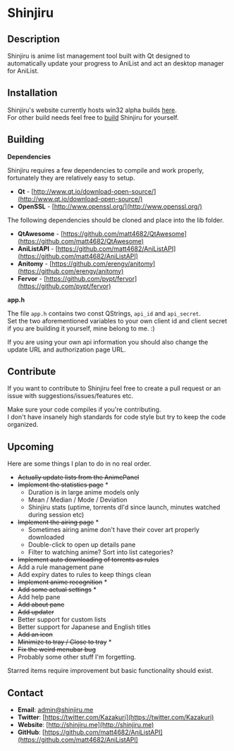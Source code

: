# Shinjiru #

## Description ##

Shinjiru is anime list management tool built with Qt designed to automatically update your progress to AniList and act an desktop manager for AniList.

## Installation ##

Shinjiru's website currently hosts win32 alpha builds [here](http://app.shinjiru.me/latest.php).  
For other build needs feel free to [build](#Building) Shinjiru for yourself.


## Building ##

**Dependencies**

Shinjiru requires a few dependencies to compile and work properly, fortunately they are relatively easy to setup.

- **Qt**         - [http://www.qt.io/download-open-source/](http://www.qt.io/download-open-source/)
- **OpenSSL**    - [http://www.openssl.org/](http://www.openssl.org/)

The following dependencies should be cloned and place into the lib folder.

- **QtAwesome**  - [https://github.com/matt4682/QtAwesome](https://github.com/matt4682/QtAwesome)
- **AniListAPI** - [https://github.com/matt4682/AniListAPI](https://github.com/matt4682/AniListAPI)
- **Anitomy**    - [https://github.com/erengy/anitomy](https://github.com/erengy/anitomy)
- **Fervor**     - [https://github.com/pypt/fervor](https://github.com/pypt/fervor)

**app.h**

The file `app.h` contains two const QStrings, `api_id` and `api_secret`.  
Set the two aforementioned variables to your own client id and client secret if you are building it yourself, mine belong to me. :)

If you are using your own api information you should also change the update URL and authorization page URL.

## Contribute ##

If you want to contribute to Shinjiru feel free to create a pull request or an issue with suggestions/issues/features etc.

Make sure your code compiles if you're contributing.  
I don't have insanely high standards for code style but try to keep the code organized.

## Upcoming ##

Here are some things I plan to do in no real order.

+ <s>Actually update lists from the AnimePanel</s>
+ <s>Implement the statistics page</s> *
	+ Duration is in large anime models only
	+ Mean / Median / Mode / Deviation
	+ Shinjiru stats (uptime, torrents dl'd since launch, minutes watched during session etc)
+ <s>Implement the airing page</s> *
	+ Sometimes airing anime don't have their cover art properly downloaded
	+ Double-click to open up details pane
	+ Filter to watching anime? Sort into list categories?
+ <s>Implement auto downloading of torrents as rules</s>
+ Add a rule management pane
+ Add expiry dates to rules to keep things clean
+ <s>Implement anime recognition</s> *
+ <s>Add some actual settings</s> *
+ Add help pane
+ <s>Add about pane</s>
+ <s>Add updater</s>
+ Better support for custom lists
+ Better support for Japanese and English titles
+ <s>Add an icon</s>
+ <s>Minimize to tray / Close to tray</s> *
+ <s>Fix the weird menubar bug</s>
+ Probably some other stuff I'm forgetting.

Starred items require improvement but basic functionality should exist.

## Contact ##

- **Email**: <admin@shinjiru.me>
- **Twitter**: [https://twitter.com/Kazakuri](https://twitter.com/Kazakuri)
- **Website**: [http://shinjiru.me](http://shinjiru.me)
- **GitHub**: [https://github.com/matt4682/AniListAPI](https://github.com/matt4682/AniListAPI)